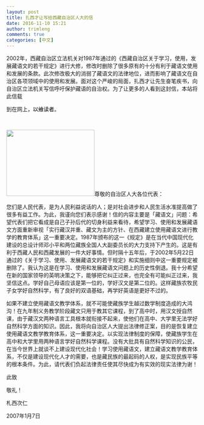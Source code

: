 ```yaml
---
layout: post
title: 扎西才让写给西藏自治区人大的信
date: 2016-11-10 15:21
author: trimleng
comments: true
categories: [中文]
---
```

2002年，西藏自治区立法机关对1987年通过的《西藏自治区关于学习，使用，发展藏语文的若干规定》进行大修，修改时删除了很多原有的十分有利于藏语文使用和发展的条款。此次修改极大的消弱了藏语文的法律地位，进而影响了藏语文在自治区各项领域中的使用和发展。面对这个严峻的局面，扎西才让先生奋笔疾书，向自治区立法机关写信呼吁保护藏语的自治权。为了让更多的人看到这封信，本站将此信载

<!--more-->

到在网上<span style="color: #000000;">，以飨读者</span>。

&nbsp;

<img class="alignleft" src="http://ift.tt/1Iqj7cR" width="232" height="174" />尊敬的自治区人大各位代表：

<span style="font-weight: 400;">您们是人民代表，是为人民利益说话的人；是对社会进步和人民生活水准提高做了很多有益工作。为此，我谨向您们表示感谢！信的内容主要是「藏语文」问题：希望代表们把它看成是自己子孙后代的切身利益来看待，希望学习、使用和发展藏语文方面重新审视「实行藏汉并重、藏文为主的方针、在西藏建立使用藏语文进行教学的教育体系」这一重要决定。1987年颁布的这一《规定》是在当代中国现代化建设的总设计师邓小平和两位藏族全国人大副委员长的大力支持下产生的。这是有利于西藏人民和西藏发展的一件大好事情。但时隔十五年后，于2002年5月22日通过的《关于学习、使用、发展藏语文的若干规定》和实施细则中这一重要规定被删除了。我认为这是在学习、使用和发展藏语文问题上的历史性倒退。我十分希望在新的国家领导的英明决策之下，能够把它纠正过来，也完全有可能纠正过来，我坚信这点。学好自己母语应该是第一位的，学好汉文是第二位的。这样藏族农牧民子女学好自然科学，有了良好的双语基础，再学好英语是更好不过的。</span>

<span style="font-weight: 400;">如果不建立使用藏语文教学体系，就不可能使藏族学生越过数学制度造成的大鸿沟！在九年制义务教学阶段藏文只用于教其它课程，到了高中时，用汉文授自然课，由于藏汉文两种语言工具根本就衔接不起来，使他们在高中、大学里无法学好自然科学方面的知识。因此，我将向自治区人大提出法律修正案，目的是恢复建立使用藏语文教学教育体系，这一重要决定。以实现法律制度的保障，使藏族学生在高中和大学里用两种语言学好自然科学课程。没有大批具有自然科学知识的公民，在当今世界上就谈不上建设现代化社会！学习使用藏语文，建立藏语文教学教育体系，不仅是建设现代化人才的需要，也是藏民族的最起码的人权，是实现民族平等的根本条件。为此，请代表们负起法律责任使其尽快成为有实效的现实法律为谢！</span>

<span style="font-weight: 400;">此致</span>

<span style="font-weight: 400;">敬礼！</span>

<span style="font-weight: 400;">札西次仁</span>

<span style="font-weight: 400;">2007年1月7日</span>

